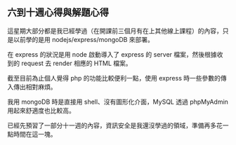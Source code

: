 ## 六到十週心得與解題心得
這星期大部分都是我已經學過（在開課前三個月有在上其他線上課程）的內容，只是以前學的是用 nodejs/express/mongoDB 來部署。

在 express 的狀況是用 node 啟動導入了 express 的 server 檔案，然後根據收到的 request 去 render 相應的 HTML 檔案。

截至目前為止個人覺得 php 的功能比較便利一點，使用 express 時一些參數的傳入傳出相對麻煩。

我用 mongoDB 時是直接用 shell、沒有圖形化介面，MySQL 透過 phpMyAdmin 用起來舒適度也比較高。

已經先預習了一部分十一週的內容，資訊安全是我還沒學過的領域，準備再多花一點時間在這一塊。